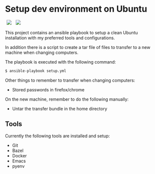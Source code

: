 Setup dev environment on Ubuntu
===============================
<p>
    <img src="https://img.shields.io/github/license/c0unt-zer0/ubuntu_dev_setup" hspace="5" >
    <img src="https://github.com/c0unt-zer0/ubuntu_dev_setup/actions/workflows/ci.yml/badge.svg?event=push" hspace="5" >
</p>

This project contains an ansible playbook to setup a clean Ubuntu installation
with my preferred tools and configurations.

In addition there is a script to create a tar file of files to transfer to
a new machine when changing computers.

The playbook is executed with the following command:

```bash
$ ansible-playbook setup.yml
```

Other things to remember to transfer when changing computers:
- Stored passwords in firefox/chrome

On the new machine, remember to do the following manually:
- Untar the transfer bundle in the home directory

## Tools

Currently the following tools are installed and setup:
- Git
- Bazel
- Docker
- Emacs
- pyenv

